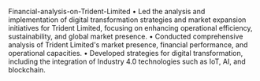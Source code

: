  Financial-analysis-on-Trident-Limited
 •	Led the analysis and implementation of digital transformation strategies and market expansion initiatives for Trident Limited, focusing on enhancing operational efficiency, sustainability, and global market presence.
•	Conducted comprehensive analysis of Trident Limited's market presence, financial performance, and operational capacities.
•	Developed strategies for digital transformation, including the integration of Industry 4.0 technologies such as IoT, AI, and blockchain.

